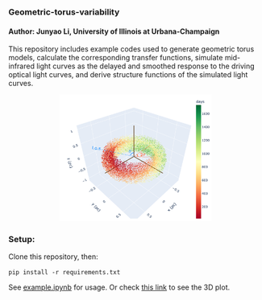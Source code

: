 ### Geometric-torus-variability

#### Author: Junyao Li, University of Illinois at Urbana-Champaign

This repository includes example codes used to generate geometric torus models, calculate the corresponding transfer functions, simulate mid-infrared light curves as the delayed and smoothed response to the driving optical light curves, and derive structure functions of the simulated light curves.

<div align=center><img width=60% height=60% src="https://github.com/bwv1194/geometric-torus-variability/blob/50e5088796afa41ef578c3671659dd90d4e99009/torus.png"/></div>


### Setup:

Clone this repository, then:
```
pip install -r requirements.txt
```

See [example.ipynb](https://github.com/bwv1194/geometric-torus-variability/blob/main/example.ipynb) for usage.
Or check [this link](https://nbviewer.org/github/bwv1194/geometric-torus-variability/blob/34704ac02b78f945e8e21415da2d6fc3b6ed8c5b/example.ipynb) to see the 3D plot.

